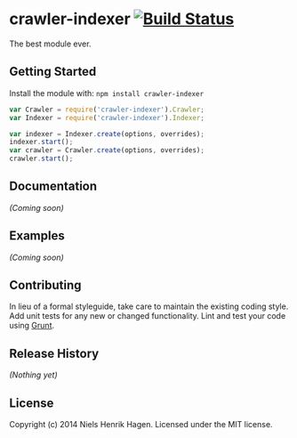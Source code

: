 # crawler-indexer [![Build Status](https://secure.travis-ci.org/nhhagen/crawler-indexer.png?branch=master)](http://travis-ci.org/nhhagen/crawler-indexer)

The best module ever.

## Getting Started
Install the module with: `npm install crawler-indexer`

```javascript
var Crawler = require('crawler-indexer').Crawler;
var Indexer = require('crawler-indexer').Indexer;

var indexer = Indexer.create(options, overrides);
indexer.start();
var crawler = Crawler.create(options, overrides);
crawler.start();
```

## Documentation
_(Coming soon)_

## Examples
_(Coming soon)_

## Contributing
In lieu of a formal styleguide, take care to maintain the existing coding style. Add unit tests for any new or changed functionality. Lint and test your code using [Grunt](http://gruntjs.com/).

## Release History
_(Nothing yet)_

## License
Copyright (c) 2014 Niels Henrik Hagen. Licensed under the MIT license.
